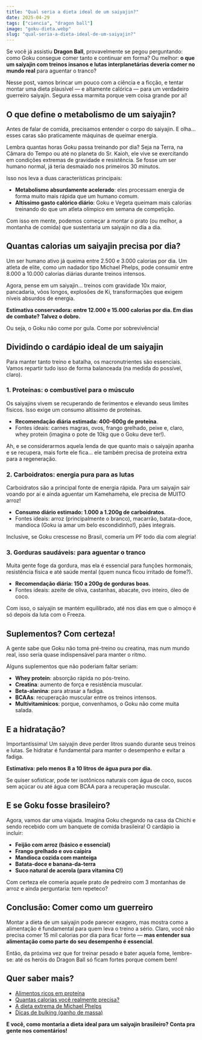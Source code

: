 ```yaml
---
title: "Qual seria a dieta ideal de um saiyajin?"
date: 2025-04-29
tags: ["ciencia", "dragon ball"]
image: "goku-dieta.webp"
slug: "qual-seria-a-dieta-ideal-de-um-saiyajin?"
---
```


Se você já assistiu **Dragon Ball**, provavelmente se pegou perguntando: como Goku consegue comer tanto e continuar em forma? Ou melhor: **o que um saiyajin com treinos insanos e lutas interplanetárias deveria comer no mundo real** para aguentar o tranco?

Nesse post, vamos brincar um pouco com a ciência e a ficção, e tentar montar uma dieta plausível — e altamente calórica — para um verdadeiro guerreiro saiyajin. Segura essa marmita porque vem coisa grande por aí!

## O que define o metabolismo de um saiyajin?

Antes de falar de comida, precisamos entender o corpo do saiyajin. E olha… esses caras são praticamente máquinas de queimar energia.

Lembra quantas horas Goku passa treinando por dia? Seja na Terra, na Câmara do Tempo ou até no planeta do Sr. Kaioh, ele vive se exercitando em condições extremas de gravidade e resistência. Se fosse um ser humano normal, já teria desmaiado nos primeiros 30 minutos.

Isso nos leva a duas características principais:

*   **Metabolismo absurdamente acelerado**: eles processam energia de forma muito mais rápida que um humano comum.
*   **Altíssimo gasto calórico diário**: Goku e Vegeta queimam mais calorias treinando do que um atleta olímpico em semana de competição.

Com isso em mente, podemos começar a montar o prato (ou melhor, a montanha de comida) que sustentaria um saiyajin no dia a dia.

## Quantas calorias um saiyajin precisa por dia?

Um ser humano ativo já queima entre 2.500 e 3.000 calorias por dia. Um atleta de elite, como um nadador tipo Michael Phelps, pode consumir entre 8.000 a 10.000 calorias diárias durante treinos intensos.

Agora, pense em um saiyajin… treinos com gravidade 10x maior, pancadaria, vôos longos, explosões de Ki, transformações que exigem níveis absurdos de energia.

**Estimativa conservadora: entre 12.000 e 15.000 calorias por dia. Em dias de combate? Talvez o dobro.**

Ou seja, o Goku não come por gula. Come por sobrevivência!

## Dividindo o cardápio ideal de um saiyajin

Para manter tanto treino e batalha, os macronutrientes são essenciais. Vamos repartir tudo isso de forma balanceada (na medida do possível, claro).

### 1\. Proteínas: o combustível para o músculo

Os saiyajins vivem se recuperando de ferimentos e elevando seus limites físicos. Isso exige um consumo altíssimo de proteínas.

*   **Recomendação diária estimada: 400-600g de proteína**.
*   Fontes ideais: carnes magras, ovos, frango grelhado, peixe e, claro, whey protein (imagina o pote de 10kg que o Goku deve ter!).

Ah, e se considerarmos aquela lenda de que quanto mais o saiyajin apanha e se recupera, mais forte ele fica… ele também precisa de proteína extra para a regeneração.

### 2\. Carboidratos: energia pura para as lutas

Carboidratos são a principal fonte de energia rápida. Para um saiyajin sair voando por aí e ainda aguentar um Kamehameha, ele precisa de MUITO arroz!

*   **Consumo diário estimado: 1.000 a 1.200g de carboidratos**.
*   Fontes ideais: arroz (principalmente o branco), macarrão, batata-doce, mandioca (Goku ia amar um belo escondidinho!), pães integrais.

Inclusive, se Goku crescesse no Brasil, comeria um PF todo dia com alegria!

### 3\. Gorduras saudáveis: para aguentar o tranco

Muita gente foge da gordura, mas ela é essencial para funções hormonais, resistência física e até saúde mental (quem nunca ficou irritado de fome?).

*   **Recomendação diária: 150 a 200g de gorduras boas**.
*   Fontes ideais: azeite de oliva, castanhas, abacate, ovo inteiro, óleo de coco.

Com isso, o saiyajin se mantém equilibrado, até nos dias em que o almoço é só depois da luta com o Freeza.

## Suplementos? Com certeza!

A gente sabe que Goku não toma pré-treino ou creatina, mas num mundo real, isso seria quase indispensável para manter o ritmo.

Alguns suplementos que não poderiam faltar seriam:

*   **Whey protein**: absorção rápida no pós-treino.
*   **Creatina**: aumento de força e resistência muscular.
*   **Beta-alanina**: para atrasar a fadiga.
*   **BCAAs**: recuperação muscular entre os treinos intensos.
*   **Multivitamínicos**: porque, convenhamos, o Goku não come muita salada.

## E a hidratação?

Importantíssima! Um saiyajin deve perder litros suando durante seus treinos e lutas. Se hidratar é fundamental para manter o desempenho e evitar a fadiga.

**Estimativa: pelo menos 8 a 10 litros de água pura por dia.**

Se quiser sofisticar, pode ter isotônicos naturais com água de coco, sucos sem açúcar ou até água com BCAA para a recuperação muscular.

## E se Goku fosse brasileiro?

Agora, vamos dar uma viajada. Imagina Goku chegando na casa da Chichi e sendo recebido com um banquete de comida brasileira! O cardápio ia incluir:

*   **Feijão com arroz (básico e essencial)**
*   **Frango grelhado e ovo caipira**
*   **Mandioca cozida com manteiga**
*   **Batata-doce e banana-da-terra**
*   **Suco natural de acerola (para vitamina C!)**

Com certeza ele comeria aquele prato de pedreiro com 3 montanhas de arroz e ainda perguntaria: tem repeteco?

## Conclusão: Comer como um guerreiro

Montar a dieta de um saiyajin pode parecer exagero, mas mostra como a alimentação é fundamental para quem leva o treino a sério. Claro, você não precisa comer 15 mil calorias por dia para ficar forte — **mas entender sua alimentação como parte do seu desempenho é essencial**.

Então, da próxima vez que for treinar pesado e bater aquela fome, lembre-se: até os heróis do Dragon Ball só ficam fortes porque comem bem!

## Quer saber mais?

*   [Alimentos ricos em proteína](https://draxe.com/nutrition/high-protein-foods/)
*   [Quantas calorias você realmente precisa?](https://www.healthline.com/nutrition/how-many-calories-per-day)
*   [A dieta extrema de Michael Phelps](https://exame.com/pop/quanto-comia-michael-phelps-nadador-com-olimpiadas-no-curriculo/)
*   [Dicas de bulking (ganho de massa)](https://www.bulkingbrasil.com.br/)

**E você, como montaria a dieta ideal para um saiyajin brasileiro? Conta pra gente nos comentários!**